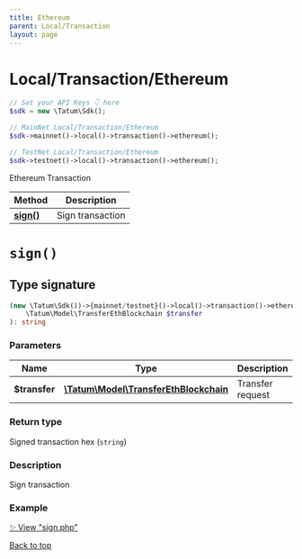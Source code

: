 ```yaml
---
title: Ethereum
parent: Local/Transaction
layout: page
---
```


# Local/Transaction/Ethereum

```php
// Set your API Keys 👇 here
$sdk = new \Tatum\Sdk();

// MainNet Local/Transaction/Ethereum
$sdk->mainnet()->local()->transaction()->ethereum();

// TestNet Local/Transaction/Ethereum
$sdk->testnet()->local()->transaction()->ethereum();
```

Ethereum Transaction

Method | Description
------------- | -------------
[**sign()**](#sign) | Sign transaction

# `sign()`

## Type signature

```php
(new \Tatum\Sdk())->{mainnet/testnet}()->local()->transaction()->ethereum()->sign(
    \Tatum\Model\TransferEthBlockchain $transfer
): string
```

### Parameters

Name | Type | Description  | Notes
------------- | ------------- | ------------- | -------------
**$transfer** | [**\Tatum\Model\TransferEthBlockchain**](../../../Model/TransferEthBlockchain) | Transfer request | 

### Return type

Signed transaction hex (`string`)

### Description

Sign transaction

### Example

[✨ View "sign.php"](https://github.com/tatumio/tatum-php/blob/master/examples/Local/Transaction/Ethereum/sign.php)

[Back to top](#top)

